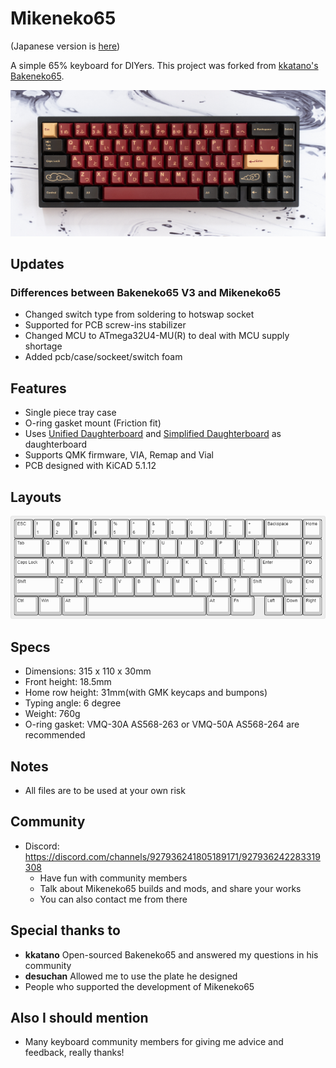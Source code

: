 # Mikeneko65
(Japanese version is [here](./README_jp.md))

A simple 65% keyboard for DIYers. This project was forked from [kkatano's Bakeneko65](https://github.com/kkatano/bakeneko-65).

![Mikeneko65](./image/mikeneko-65.jpg)

## Updates

### Differences between Bakeneko65 V3 and Mikeneko65

- Changed switch type from soldering to hotswap socket
- Supported for PCB screw-ins stabilizer
- Changed MCU to ATmega32U4-MU(R) to deal with MCU supply shortage
- Added pcb/case/sockeet/switch foam

## Features

- Single piece tray case
- O-ring gasket mount (Friction fit)
- Uses [Unified Daughterboard](https://github.com/ai03-2725/Unified-Daughterboard) and [Simplified Daughterboard](https://github.com/kb-elmo/simplified-daughterboard) as daughterboard
- Supports QMK firmware, VIA, Remap and Vial
- PCB designed with KiCAD 5.1.12

## Layouts

![Mikeneko65 layouts](./image/keyboard-layout.png)

## Specs

- Dimensions: 315 x 110 x 30mm
- Front height: 18.5mm
- Home row height: 31mm(with GMK keycaps and bumpons)
- Typing angle: 6 degree
- Weight: 760g
- O-ring gasket: VMQ-30A AS568-263 or VMQ-50A AS568-264 are recommended

## Notes

- All files are to be used at your own risk

## Community

- Discord: https://discord.com/channels/927936241805189171/927936242283319308
  - Have fun with community members
  - Talk about Mikeneko65 builds and mods, and share your works
  - You can also contact me from there

## Special thanks to

- **kkatano** Open-sourced Bakeneko65 and answered my questions in his community
- **desuchan** Allowed me to use the plate he designed
- People who supported the development of Mikeneko65

## Also I should mention
- Many keyboard community members for giving me advice and feedback, really thanks!

